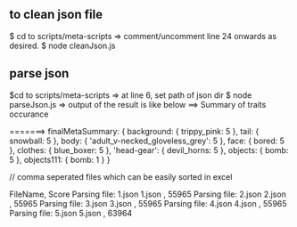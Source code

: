 ## to clean json file
$ cd to scripts/meta-scripts
=> comment/uncomment line 24 onwards as desired.
$ node cleanJson.js


## parse json
$cd to scripts/meta-scripts
=> at line 6, set path of json dir
$ node parseJson.js
=> output of the result is like below
==> Summary of traits occurance

=======> finalMetaSummary: {
  background: { trippy_pink: 5 },
  tail: { snowball: 5 },
  body: { 'adult_v-necked_gloveless_grey': 5 },
  face: { bored: 5 },
  clothes: { blue_boxer: 5 },
  'head-gear': { devil_horns: 5 },
  objects: { bomb: 5 },
  objects111: { bomb: 1 }
}

// comma seperated files which can be easily sorted in excel

FileName,    Score
Parsing file: 1.json
1.json , 55965
Parsing file: 2.json
2.json , 55965
Parsing file: 3.json
3.json , 55965
Parsing file: 4.json
4.json , 55965
Parsing file: 5.json
5.json , 63964